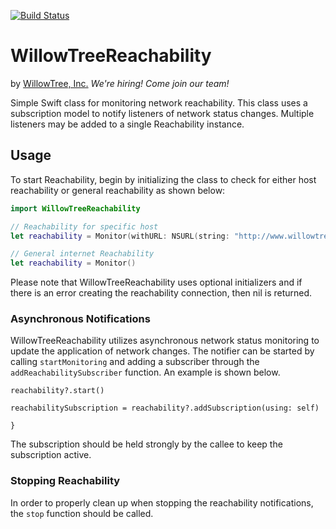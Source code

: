 [![Build Status](https://travis-ci.org/willowtreeapps/WillowTreeReachability.svg?branch=master)](https://travis-ci.org/willowtreeapps/WillowTreeReachability?branch=master)

# WillowTreeReachability
by [WillowTree, Inc.](http://www.willowtreeapps.com) *We're hiring! Come join our team!*

Simple Swift class for monitoring network reachability. This class uses a subscription model to notify listeners of network status changes. Multiple listeners may be added to a single Reachability instance.


## Usage

To start Reachability, begin by initializing the class to check for either host reachability or general reachability as shown below:

```swift
import WillowTreeReachability

// Reachability for specific host
let reachability = Monitor(withURL: NSURL(string: "http://www.willowtreeapps.com")!)

// General internet Reachability
let reachability = Monitor()
```

Please note that WillowTreeReachability uses optional initializers and if there is an error creating the reachability connection, then nil is returned.

### Asynchronous Notifications

WillowTreeReachability utilizes asynchronous network status monitoring to update the application of network changes. The notifier can be started by calling ```startMonitoring``` and adding a subscriber through the ```addReachabilitySubscriber``` function. An example is shown below.

```
reachability?.start()

reachabilitySubscription = reachability?.addSubscription(using: self)

}
```

The subscription should be held strongly by the callee to keep the subscription active.

### Stopping Reachability

In order to properly clean up when stopping the reachability notifications, the ```stop``` function should be called.
